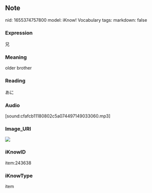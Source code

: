 ## Note
nid: 1655374757800
model: iKnow! Vocabulary
tags: 
markdown: false

### Expression
兄

### Meaning
older brother

### Reading
あに

### Audio
[sound:cfafcb11180802c5a074497149033060.mp3]

### Image_URI
<img src="6eb6a612b8ea6ef477ba71c32dc045f5.jpg">

### iKnowID
item:243638

### iKnowType
item
